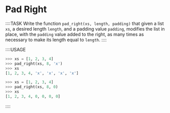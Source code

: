 # Pad Right

::::TASK
Write the function `pad_right(xs, length, padding)` that given a list `xs`, a desired length `length`, and a padding value `padding`, modifies the list in place, with the `padding` value added to the right, as many times as necessary to make its length equal to `length`.
::::

::::USAGE

```python
>>> xs = [1, 2, 3, 4]
>>> pad_right(xs, 8, 'x')
>>> xs
[1, 2, 3, 4, 'x', 'x', 'x', 'x']
```

```python
>>> xs = [1, 2, 3, 4]
>>> pad_right(xs, 8, 0)
>>> xs
[1, 2, 3, 4, 0, 0, 0, 0]
```

::::
